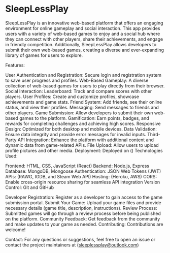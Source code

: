 # SleepLessPlay
SleepLessPlay is an innovative web-based platform that offers an engaging environment for online gameplay and social interaction. This app provides users with a variety of web-based games to enjoy and a social hub where they can connect with other players, share their achievements, and engage in friendly competition. Additionally, SleepLessPlay allows developers to submit their own web-based games, creating a diverse and ever-expanding library of games for users to explore.

Features:

User Authentication and Registration: Secure login and registration system to save user progress and profiles.
Web-Based Gameplay: A diverse collection of web-based games for users to play directly from their browser.
Social Interaction:
Leaderboard: Track and compare scores with other players.
User Profiles: Create and customize profiles, showcase achievements and game stats.
Friend System: Add friends, see their online status, and view their profiles.
Messaging: Send messages to friends and other players.
Game Submission: Allow developers to submit their own web-based games to the platform.
Gamification: Earn points, badges, and rewards for completing challenges and achieving high scores.
Responsive Design: Optimized for both desktop and mobile devices.
Data Validation: Ensure data integrity and provide error messages for invalid inputs.
Third-Party API Integration: Enhance the platform with additional content and dynamic data from game-related APIs.
File Upload: Allow users to upload profile pictures and other media.
Deployment: Deployed on ()
Technologies Used:

Frontend: HTML, CSS, JavaScript (React)
Backend: Node.js, Express
Database: MongoDB, Mongoose
Authentication: JSON Web Tokens (JWT)
APIs: (RAWG, IGDB, and Steam Web API)
Hosting: (Heroku, AWS)
CORS: Enable cross-origin resource sharing for seamless API integration
Version Control: Git and GitHub

Developer Registration: Register as a developer to gain access to the game submission portal.
Submit Your Game: Upload your game files and provide necessary details (game title, description, instructions).
Review Process: Submitted games will go through a review process before being published on the platform.
Community Feedback: Get feedback from the community and make updates to your game as needed.
Contributing:
Contributions are welcome!

Contact:
For any questions or suggestions, feel free to open an issue or contact the project maintainers at (sleeplessplay@outlook.com)
